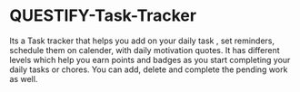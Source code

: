 # QUESTIFY-Task-Tracker
Its a Task tracker that helps you add on your daily task , set reminders, schedule them on calender, with daily motivation quotes. It has different levels which help you earn points and badges as you start completing your daily tasks or chores. You can add, delete and complete the pending work as well.
